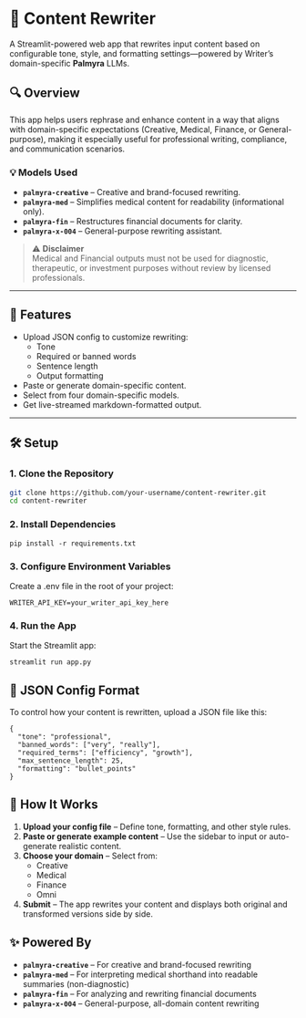 # 📝 Content Rewriter

A Streamlit-powered web app that rewrites input content based on configurable tone, style, and formatting settings—powered by Writer’s domain-specific **Palmyra** LLMs.

## 🔍 Overview

This app helps users rephrase and enhance content in a way that aligns with domain-specific expectations (Creative, Medical, Finance, or General-purpose), making it especially useful for professional writing, compliance, and communication scenarios.

### 💡 Models Used

- **`palmyra-creative`** – Creative and brand-focused rewriting.
- **`palmyra-med`** – Simplifies medical content for readability (informational only).
- **`palmyra-fin`** – Restructures financial documents for clarity.
- **`palmyra-x-004`** – General-purpose rewriting assistant.

> ⚠️ **Disclaimer**  
> Medical and Financial outputs must not be used for diagnostic, therapeutic, or investment purposes without review by licensed professionals.

---

## 🚀 Features

- Upload JSON config to customize rewriting:
  - Tone
  - Required or banned words
  - Sentence length
  - Output formatting
- Paste or generate domain-specific content.
- Select from four domain-specific models.
- Get live-streamed markdown-formatted output.

---

## 🛠️ Setup

### 1. Clone the Repository

```bash
git clone https://github.com/your-username/content-rewriter.git
cd content-rewriter
```

### 2. Install Dependencies

```
pip install -r requirements.txt
```

### 3. Configure Environment Variables

Create a .env file in the root of your project:

```
WRITER_API_KEY=your_writer_api_key_here
```

### 4. Run the App

Start the Streamlit app:

```
streamlit run app.py
```

## 📁 JSON Config Format

To control how your content is rewritten, upload a JSON file like this:

```
{
  "tone": "professional",
  "banned_words": ["very", "really"],
  "required_terms": ["efficiency", "growth"],
  "max_sentence_length": 25,
  "formatting": "bullet_points"
}
```

## 🧪 How It Works

1. **Upload your config file** – Define tone, formatting, and other style rules.
2. **Paste or generate example content** – Use the sidebar to input or auto-generate realistic content.
3. **Choose your domain** – Select from:
   - Creative
   - Medical
   - Finance
   - Omni
4. **Submit** – The app rewrites your content and displays both original and transformed versions side by side.

## ✨ Powered By

- **`palmyra-creative`** – For creative and brand-focused rewriting
- **`palmyra-med`** – For interpreting medical shorthand into readable summaries (non-diagnostic)
- **`palmyra-fin`** – For analyzing and rewriting financial documents
- **`palmyra-x-004`** – General-purpose, all-domain content rewriting
